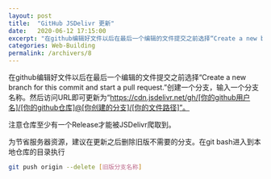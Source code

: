 ```yaml
---
layout: post
title:  "GitHub JSDelivr 更新"
date:   2020-06-12 17:15:00
excerpt: "在github编辑好文件以后在最后一个编辑的文件提交之前选择“Create a new branch for this commit and start a pull request.”创建一个分支，输入一个分支名称。然后访问URL即可更新为“https://cdn.jsdelivr.net/gh/[你的github用户名]/[你的github仓库]@[你创建的分支]/[你的文件路径]”。"
categories: Web-Building
permalink: /archivers/8
---
```


在github编辑好文件以后在最后一个编辑的文件提交之前选择“Create a new branch for this commit and start a pull request.”创建一个分支，输入一个分支名称。然后访问URL即可更新为“https://cdn.jsdelivr.net/gh/[你的github用户名]/[你的github仓库]@[你创建的分支]/[你的文件路径]”。

注意仓库至少有一个Release才能被JSDelivr爬取到。

为节省服务器资源，建议在更新之后删除旧版不需要的分支。在git bash进入到本地仓库的目录执行

```bash
git push origin --delete [旧版分支名称]
```
